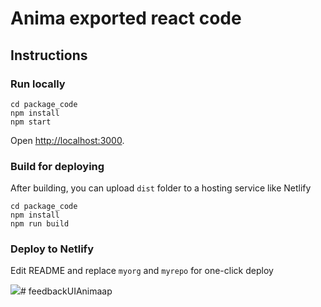 # Anima exported react code

## Instructions

### Run locally

```
cd package_code
npm install
npm start
```

Open [http://localhost:3000](http://localhost:3000).

### Build for deploying

After building, you can upload `dist` folder to a hosting service like Netlify

```
cd package_code
npm install
npm run build
```
### Deploy to Netlify

Edit README and replace `myorg` and `myrepo` for one-click deploy

[![](https://www.netlify.com/img/deploy/button.svg)](https://app.netlify.com/start/deploy?repository=https://github.com/myorg/myrepo)# feedbackUIAnimaap
